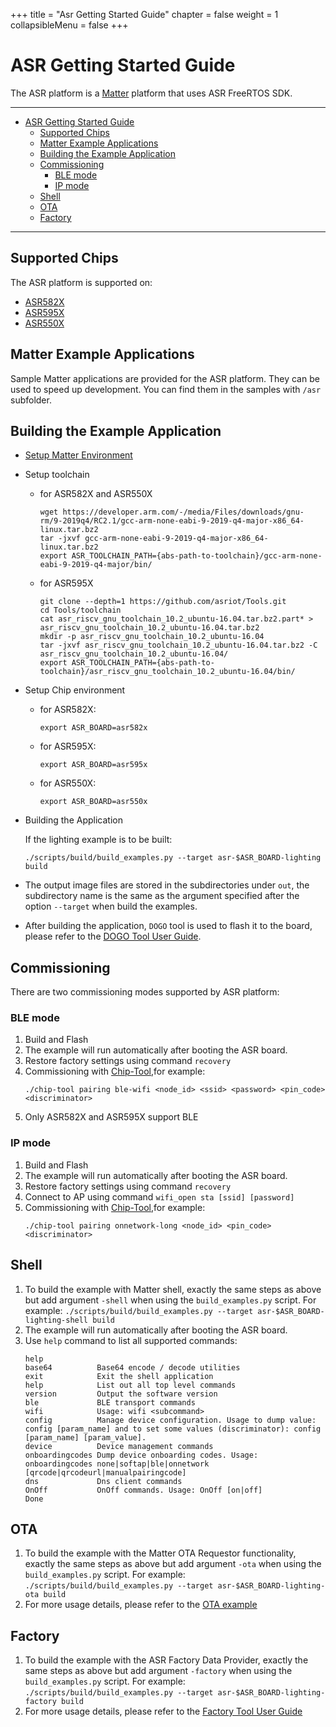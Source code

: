 +++
title = "Asr Getting Started Guide"
chapter = false
weight = 1
collapsibleMenu = false
+++

# ASR Getting Started Guide

The ASR platform is a [Matter](https://github.com/project-chip/connectedhomeip)
platform that uses ASR FreeRTOS SDK.

---

-   [ASR Getting Started Guide](#asr-getting-started-guide)
    -   [Supported Chips](#supported-chips)
    -   [Matter Example Applications](#matter-example-applications)
    -   [Building the Example Application](#building-the-example-application)
    -   [Commissioning](#commissioning)
        -   [BLE mode](#ble-mode)
        -   [IP mode](#ip-mode)
    -   [Shell](#shell)
    -   [OTA](#ota)
    -   [Factory](#factory)

---

## Supported Chips

The ASR platform is supported on:

-   [ASR582X](http://www.asrmicro.com/en/goods/proinfo/36.html)
-   [ASR595X](http://www.asrmicro.com/en/goods/proinfo/42.html)
-   [ASR550X](http://www.asrmicro.com/en/goods/proinfo/14.html)

## Matter Example Applications

Sample Matter applications are provided for the ASR platform. They can be used
to speed up development. You can find them in the samples with `/asr` subfolder.

## Building the Example Application

-   [Setup Matter Environment](../../guides/BUILDING.md)

-   Setup toolchain
    -   for ASR582X and ASR550X
        ```
        wget https://developer.arm.com/-/media/Files/downloads/gnu-rm/9-2019q4/RC2.1/gcc-arm-none-eabi-9-2019-q4-major-x86_64-linux.tar.bz2
        tar -jxvf gcc-arm-none-eabi-9-2019-q4-major-x86_64-linux.tar.bz2
        export ASR_TOOLCHAIN_PATH={abs-path-to-toolchain}/gcc-arm-none-eabi-9-2019-q4-major/bin/
        ```
    -   for ASR595X
        ```
        git clone --depth=1 https://github.com/asriot/Tools.git
        cd Tools/toolchain
        cat asr_riscv_gnu_toolchain_10.2_ubuntu-16.04.tar.bz2.part* > asr_riscv_gnu_toolchain_10.2_ubuntu-16.04.tar.bz2
        mkdir -p asr_riscv_gnu_toolchain_10.2_ubuntu-16.04
        tar -jxvf asr_riscv_gnu_toolchain_10.2_ubuntu-16.04.tar.bz2 -C asr_riscv_gnu_toolchain_10.2_ubuntu-16.04/
        export ASR_TOOLCHAIN_PATH={abs-path-to-toolchain}/asr_riscv_gnu_toolchain_10.2_ubuntu-16.04/bin/
        ```
-   Setup Chip environment
    -   for ASR582X:
        ```
        export ASR_BOARD=asr582x
        ```
    -   for ASR595X:
        ```
        export ASR_BOARD=asr595x
        ```
    -   for ASR550X:
        ```
        export ASR_BOARD=asr550x
        ```
-   Building the Application

    If the lighting example is to be built:

    ```
    ./scripts/build/build_examples.py --target asr-$ASR_BOARD-lighting build
    ```

-   The output image files are stored in the subdirectories under `out`, the
    subdirectory name is the same as the argument specified after the option
    `--target` when build the examples.

-   After building the application, `DOGO` tool is used to flash it to the
    board, please refer to the
    [DOGO Tool User Guide](https://asriot.readthedocs.io/en/latest/ASR550X/Download-Tool/ASR_IoT_DOGO_Tool_User_Guide.html).

## Commissioning

There are two commissioning modes supported by ASR platform:

### BLE mode

1. Build and Flash
2. The example will run automatically after booting the ASR board.
3. Restore factory settings using command `recovery`
4. Commissioning with
   [Chip-Tool](https://github.com/project-chip/connectedhomeip/tree/master/examples/chip-tool),for
   example:
    ```
    ./chip-tool pairing ble-wifi <node_id> <ssid> <password> <pin_code> <discriminator>
    ```
5. Only ASR582X and ASR595X support BLE

### IP mode

1. Build and Flash
2. The example will run automatically after booting the ASR board.
3. Restore factory settings using command `recovery`
4. Connect to AP using command `wifi_open sta [ssid] [password]`
5. Commissioning with
   [Chip-Tool](https://github.com/project-chip/connectedhomeip/tree/master/examples/chip-tool),for
   example:
    ```
    ./chip-tool pairing onnetwork-long <node_id> <pin_code> <discriminator>
    ```

## Shell

1. To build the example with Matter shell, exactly the same steps as above but
   add argument `-shell` when using the `build_examples.py` script. For example:
   `./scripts/build/build_examples.py --target asr-$ASR_BOARD-lighting-shell build`
2. The example will run automatically after booting the ASR board.
3. Use `help` command to list all supported commands:
    ```
    help
    base64          Base64 encode / decode utilities
    exit            Exit the shell application
    help            List out all top level commands
    version         Output the software version
    ble             BLE transport commands
    wifi            Usage: wifi <subcommand>
    config          Manage device configuration. Usage to dump value: config [param_name] and to set some values (discriminator): config [param_name] [param_value].
    device          Device management commands
    onboardingcodes Dump device onboarding codes. Usage: onboardingcodes none|softap|ble|onnetwork [qrcode|qrcodeurl|manualpairingcode]
    dns             Dns client commands
    OnOff           OnOff commands. Usage: OnOff [on|off]
    Done
    ```

## OTA

1. To build the example with the Matter OTA Requestor functionality, exactly the
   same steps as above but add argument `-ota` when using the
   `build_examples.py` script. For example:
   `./scripts/build/build_examples.py --target asr-$ASR_BOARD-lighting-ota build`
2. For more usage details, please refer to the
   [OTA example](../../../examples/ota-requestor-app/asr/README.md)

## Factory

1. To build the example with the ASR Factory Data Provider, exactly the same
   steps as above but add argument `-factory` when using the `build_examples.py`
   script. For example:
   `./scripts/build/build_examples.py --target asr-$ASR_BOARD-lighting-factory build`
2. For more usage details, please refer to the
   [Factory Tool User Guide](https://github.com/asriot/Tools/blob/main/factory_tool/README.md)
